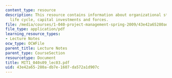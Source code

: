 ```yaml
---
content_type: resource
description: This resource contains information about organizational structure, project
  life cycle, capital investments and forces.
file: /media/courses/1-040-project-management-spring-2009/43e42a65280adb7e1607da572a1d907c_MIT1_040s09_lec03.pdf
file_type: application/pdf
learning_resource_types:
- Lecture Notes
ocw_type: OCWFile
parent_title: Lecture Notes
parent_type: CourseSection
resourcetype: Document
title: MIT1_040s09_lec03.pdf
uid: 43e42a65-280a-db7e-1607-da572a1d907c
---
```

